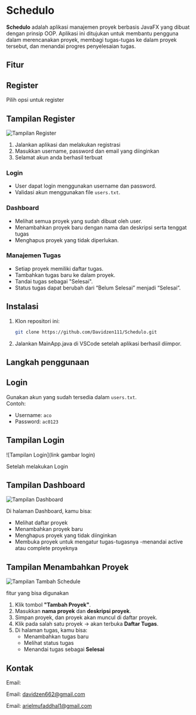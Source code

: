 # Schedulo

**Schedulo** adalah aplikasi manajemen proyek berbasis JavaFX yang dibuat dengan prinsip OOP. Aplikasi ini ditujukan untuk membantu pengguna dalam merencanakan proyek, membagi tugas-tugas ke dalam proyek tersebut, dan menandai progres penyelesaian tugas.

## Fitur

## Register
Pilih opsi untuk register
## Tampilan Register
![Tampilan Register]( https://ibb.co/6JrgjRfT)

1. Jalankan aplikasi dan melakukan registrasi
2. Masukkan username, password dan email yang diinginkan
3. Selamat akun anda berhasil terbuat

### Login
- User dapat login menggunakan username dan password.
- Validasi akun menggunakan file `users.txt`.

### Dashboard
- Melihat semua proyek yang sudah dibuat oleh user.
- Menambahkan proyek baru dengan nama dan deskripsi serta tenggat tugas
- Menghapus proyek yang tidak diperlukan.

### Manajemen Tugas
- Setiap proyek memiliki daftar tugas.
- Tambahkan tugas baru ke dalam proyek.
- Tandai tugas sebagai "Selesai".
- Status tugas dapat berubah dari “Belum Selesai” menjadi “Selesai”.

## Instalasi
1. Klon repositori ini:
   ```bash
   git clone https://github.com/Davidzen111/Schedulo.git
2. Jalankan MainApp.java di VSCode setelah aplikasi berhasil diimpor.

## Langkah penggunaan
## Login

Gunakan akun yang sudah tersedia dalam `users.txt`.  
Contoh:
- Username: `aco`
- Password: `ac0123`

## Tampilan Login
![Tampilan Login](link gambar login)

Setelah melakukan Login

## Tampilan Dashboard
![Tampilan Dashboard]( https://ibb.co/JRwxmfcQ)

Di halaman Dashboard, kamu bisa:
- Melihat daftar proyek
- Menambahkan proyek baru
- Menghapus proyek yang tidak diinginkan
- Membuka proyek untuk mengatur tugas-tugasnya
-menandai active atau complete proyeknya

## Tampilan Menambahkan Proyek
![Tampilan Tambah Schedule]( https://ibb.co/RTMgqTyr)

fitur yang bisa digunakan
1. Klik tombol **"Tambah Proyek"**.
2. Masukkan **nama proyek** dan **deskripsi proyek**.
3. Simpan proyek, dan proyek akan muncul di daftar proyek.
4. Klik pada salah satu proyek → akan terbuka **Daftar Tugas**.
5. Di halaman tugas, kamu bisa:
   - Menambahkan tugas baru
   - Melihat status tugas
   - Menandai tugas sebagai **Selesai**

## Kontak

Email:

Email: davidzen662@gmail.com

Email: arielmufaddhal1@gmail.com

